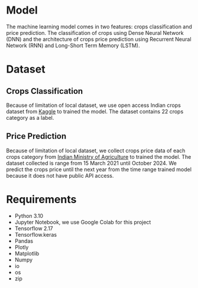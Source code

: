 # Model
The machine learning model comes in two features: crops classification and price prediction. The classification of crops using Dense Neural Network (DNN) and the architecture of crops price prediction using Recurrent Neural Network (RNN) and Long-Short Term Memory (LSTM).
# Dataset
## Crops Classification
Because of limitation of local dataset, we use open access Indian crops dataset from [Kaggle](https://www.kaggle.com/datasets/siddharthss/crop-recommendation-dataset) to trained the model. The dataset contains 22 crops category as a label.

## Price Prediction
Because of limitation of local dataset, we collect crops price data of each crops category from [Indian Ministry of Agriculture](https://agmarknet.gov.in/) to trained the model. The dataset collected is range from 15 March 2021 until October 2024. We predict the crops price until the next year from the time range trained model because it does not have public API access.

# Requirements
- Python 3.10
- Jupyter Notebook, we use Google Colab for this project
- Tensorflow 2.17
- Tensorflow.keras
- Pandas
- Plotly
- Matplotlib
- Numpy
- io
- os
- zip

